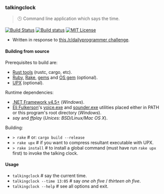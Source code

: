 ### talkingclock
> :clock4: Command line application which says the time.

[![Build Status](https://travis-ci.org/stpettersens/talkingclock.png?branch=master)](https://travis-ci.org/stpettersens/talkingclock)
[![Build status](https://ci.appveyor.com/api/projects/status/1ekayunrux3ise2m?svg=true)](https://ci.appveyor.com/project/stpettersens/talkingclock)
[![MIT License](https://img.shields.io/badge/license-MIT-blue.svg)](https://github.com/stpettersens/talkingclock/blob/master/LICENSE)

* Written in response to [this /r/dailyprogrammer challenge](https://www.reddit.com/r/dailyprogrammer/comments/6jr76h/20170627_challenge_321_easy_talking_clock).

#### Building from source

Prerequisites to build are:
* [Rust tools](https://www.rust-lang.org) (rustc, cargo, etc).
* [Ruby](https://www.ruby-lang.org), [Rake](https://ruby.github.io/rake/), [gems](https://rubygems.org/pages/download) and [OS gem](https://rubygems.org/gems/os) (optional).
* [UPX](https://upx.github.io) (optional).

Runtime dependencies:
* [.NET Framework v4.5+](https://www.microsoft.com/net/download/framework) (*Windows*).
* [Eli Fulkerson](https://elifulkerson.com)'s [voice.exe](https://elifulkerson.com/projects/commandline-text-to-speech.php) and [sounder.exe](https://elifulkerson.com/projects/commandline-wav-player.php) utilities 
placed either in PATH or this program's root directory (*Windows*).
* *say* and *ffplay* (*Unices: BSD/Linux/Mac OS X*).

Building:

* `> rake` # or: `cargo build --release`
* `> rake upx` # if you want to compress resultant executable with UPX.
* `> rake install` # to install a global command (must have run `rake upx` first) to invoke the talking clock.

#### Usage

* `talkingclock` # say the current time.
* `talkingclock --time 13:05` # say *one oh five* / *thirteen oh five*.
* `talkingclock --help` # see all options and exit.
